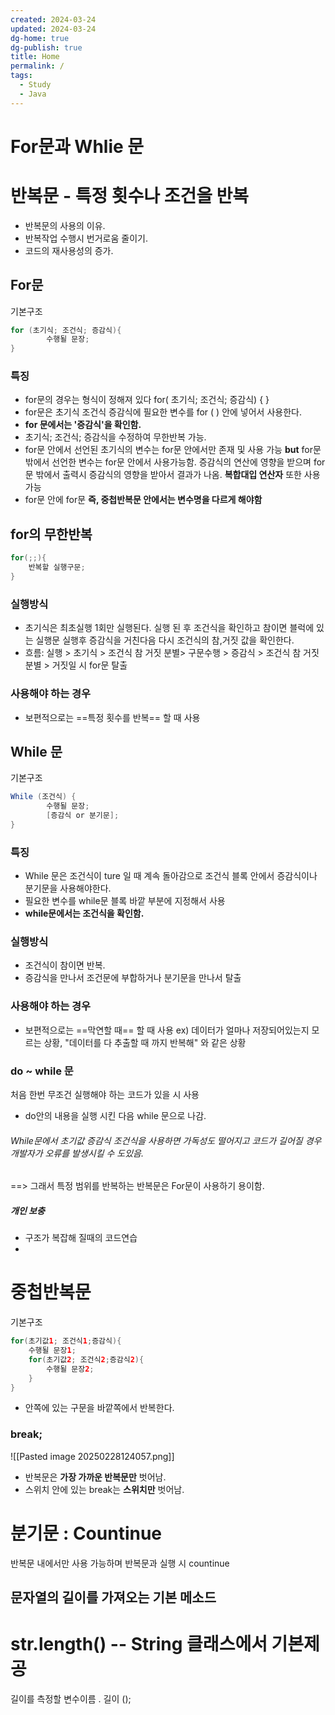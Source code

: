 ```yaml
---
created: 2024-03-24
updated: 2024-03-24
dg-home: true
dg-publish: true
title: Home
permalink: /
tags:
  - Study
  - Java
---
```

# For문과 Whlie 문 
# 반복문 - 특정 횟수나 조건을 반복
- 반복문의 사용의 이유. 
- 반복작업 수행시 번거로움 줄이기.
- 코드의 재사용성의 증가. 
## For문 
기본구조
```Java
for (초기식; 조건식; 증감식){
		수행될 문장;
}
```
### 특징
- for문의 경우는 형식이 정해져 있다
  for( 초기식;  조건식;  증감식) {      }
- for문은 초기식 조건식 증감식에 필요한 변수를 for (     ) 안에 넣어서 사용한다.
- __for 문에서는 '증감식'을 확인함.__
-  초기식;  조건식;  증감식을 수정하여 무한반복 가능.
- for문 안에서 선언된 초기식의 변수는 for문 안에서만 존재 및 사용 가능
  __but__ for문 밖에서 선언한 변수는 for문 안에서 사용가능함. 
  증감식의 연산에 영향을 받으며 for문 밖에서 출력시 증감식의 영향을 받아서 결과가 나옴.  __복합대입 연산자__  또한 사용가능
- for문 안에 for문 __즉, 중첩반복문 안에서는 변수명을 다르게 해야함__ 
## for의 무한반복
```Java
for(;;){
	반복할 실행구문;
}
```
### 실행방식
- 초기식은 최초실행 1회만 실행된다.
  실행 된 후 조건식을 확인하고 참이면 블럭에 있는 실행문 실행후 증감식을 거친다음 다시 조건식의 참,거짓 값을 확인한다.
- 흐름: 실행 > 초기식 > 조건식 참 거짓 분별> 구문수행 > 증감식 > 조건식 참 거짓 분별 > 거짓일 시 for문 탈출
### 사용해야 하는 경우
- 보편적으로는 ==특정 횟수를 반복== 할 때 사용

## While 문
기본구조
```Java
While (조건식) {
		수행될 문장;
		[증감식 or 분기문];
}
```
### 특징
- While 문은 조건식이 ture 일 때 계속 돌아감으로 조건식 블록 안에서 증감식이나 분기문을 사용해야한다.
- 필요한 변수를 while문 블록 바깥 부분에 지정해서 사용
- __while문에서는 조건식을 확인함.__

### 실행방식
- 조건식이 참이면 반복. 
- 증감식을 만나서 조건문에 부합하거나 분기문을 만나서 탈출
### 사용해야 하는 경우
- 보편적으로는 ==막연할 때== 할 때 사용
  ex) 데이터가 얼마나 저장되어있는지 모르는 상황, "데이터를 다 추출할 때 까지 반복해" 와 같은 상황 
### do ~ while 문 
처음 한번 무조건 실행해야 하는 코드가 있을 시 사용
- do안의 내용을 실행 시킨 다음 while 문으로 나감.

###### While문에서 초기값 증감식 조건식을 사용하면 가독성도 떨어지고 코드가 길어질 경우 개발자가 오류를 발생시킬 수 도있음. 
==> 그래서 특정 범위를 반복하는 반복문은 For문이 사용하기 용이함.

##### 개인 보충
- 구조가 복잡해 질때의 코드연습
- 
# 중첩반복문
기본구조
```Java
for(초기값1; 조건식1;증감식){
	수행될 문장1;
	for(초기값2; 조건식2;증감식2){
		수행될 문장2;
	}
}
```
- 안쪽에 있는 구문을 바깥쪽에서 반복한다.
### break; 
![[Pasted image 20250228124057.png]]
- 반복문은 __가장 가까운 반복문만__ 벗어남.
- 스위치 안에 있는 break는 __스위치만__ 벗어남.
# 분기문 : Countinue
반복문 내에서만 사용 가능하며 반복문과 실행 시 countinue

## 문자열의 길이를 가져오는 기본 메소드
# str.length()  -- String 클래스에서 기본제공
길이를 측정할 변수이름 . 길이 (); 
